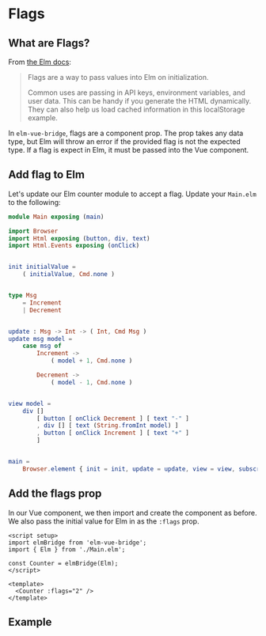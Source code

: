 <script setup>
  import CounterWithFlags from '../../../../.vuepress/components/CounterWithFlags.vue'
</script>

# Flags

## What are Flags?

From [the Elm docs](https://guide.elm-lang.org/interop/flags.html):

> Flags are a way to pass values into Elm on initialization.
> 
> Common uses are passing in API keys, environment variables, and user data. This can be handy if you generate the HTML dynamically. They can also help us load cached information in this localStorage example.

In `elm-vue-bridge`, flags are a component prop. The prop takes any data type, but Elm will throw an error if the provided flag is not the expected type. If a flag is expect in Elm, it must be passed into the Vue component.

## Add flag to Elm

Let's update our Elm counter module to accept a flag. Update your `Main.elm` to the following:

```elm
module Main exposing (main)

import Browser
import Html exposing (button, div, text)
import Html.Events exposing (onClick)


init initialValue =
    ( initialValue, Cmd.none )


type Msg
    = Increment
    | Decrement


update : Msg -> Int -> ( Int, Cmd Msg )
update msg model =
    case msg of
        Increment ->
            ( model + 1, Cmd.none )

        Decrement ->
            ( model - 1, Cmd.none )


view model =
    div []
        [ button [ onClick Decrement ] [ text "-" ]
        , div [] [ text (String.fromInt model) ]
        , button [ onClick Increment ] [ text "+" ]
        ]


main =
    Browser.element { init = init, update = update, view = view, subscriptions = \_ -> Sub.none }
```

## Add the flags prop

In our Vue component, we then import and create the component as before. We also pass the initial value for Elm in as the `:flags` prop.

```vue
<script setup>
import elmBridge from 'elm-vue-bridge';
import { Elm } from './Main.elm';

const Counter = elmBridge(Elm);
</script>

<template>
  <Counter :flags="2" />
</template>
```

## Example

<CounterWithFlags />

